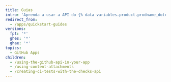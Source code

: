 ```yaml
---
title: Guias
intro: 'Aprenda a usar a API do {% data variables.product.prodname_dotcom %} com o seu aplicativo, integração contínua e como criar com aplicativos.'
redirect_from:
  - /apps/quickstart-guides
versions:
  fpt: '*'
  ghes: '*'
  ghae: '*'
topics:
  - GitHub Apps
children:
  - /using-the-github-api-in-your-app
  - /using-content-attachments
  - /creating-ci-tests-with-the-checks-api
---
```


